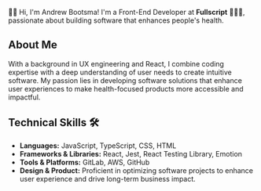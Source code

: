 👋🏻 Hi, I'm Andrew Bootsma! I'm a Front-End Developer at **Fullscript** 🧑🏼‍💻, passionate about building software that enhances people's health.

## About Me

With a background in UX engineering and React, I combine coding expertise with a deep understanding of user needs to create intuitive software. My passion lies in developing software solutions that enhance user experiences to make health-focused products more accessible and impactful.

## Technical Skills 🛠️

- **Languages:** JavaScript, TypeScript, CSS, HTML
- **Frameworks & Libraries:** React, Jest, React Testing Library, Emotion
- **Tools & Platforms:** GitLab, AWS, GitHub
- **Design & Product:** Proficient in optimizing software projects to enhance user experience and drive long-term business impact.

<!--
**Andrew-Bootsma/Andrew-Bootsma** is a ✨ _special_ ✨ repository because its `README.md` (this file) appears on your GitHub profile.

Here are some ideas to get you started:

- 🔭 I’m currently working on ...
- 🌱 I’m currently learning ...
- 👯 I’m looking to collaborate on ...
- 🤔 I’m looking for help with ...
- 💬 Ask me about ...
- 📫 How to reach me: ...
- 😄 Pronouns: ...
- ⚡ Fun fact: ...
-->
